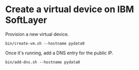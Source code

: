 
# Create a virtual device on IBM SoftLayer

Provision a new virtual device.

```
bin/create-vm.sh --hostname pydata0
```

Once it's running, add a DNS entry for the public IP.

```
bin/add-dns.sh --hostname pydata0
```
